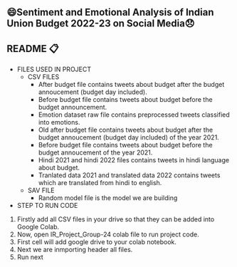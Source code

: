 ## :smile:Sentiment and Emotional Analysis of Indian Union Budget 2022-23 on Social Media:disappointed: 

## README :clipboard:

* FILES USED IN PROJECT
  * CSV FILES
     * After budget file contains tweets about budget after the budget annoucement (budget day included).
     * Before budget file contains tweets about budget before the budget announcement.
     * Emotion dataset raw file contains preprocessed tweets classified into emotions.
     * Old after budget file contains tweets about budget after the budget annoucement (budget day included) of the year 2021.
     * Before budget file contains tweets about budget before the budget annoucement of the year 2021.
     * Hindi 2021 and hindi 2022 files contains tweets in hindi language about budget.
     * Tranlated data 2021 and translated data 2022 contains tweets which are translated from hindi to english.
  * SAV FILE
     * Random model file is the model we are building 
* STEP TO RUN CODE
1. Firstly add all CSV files in your drive so that they can be added into Google Colab.
2. Now, open IR_Project_Group-24 colab file to run project code.
3. First cell will add google drive to your colab notebook.
4. Next we are inmporting header all files.
5. Run next 
